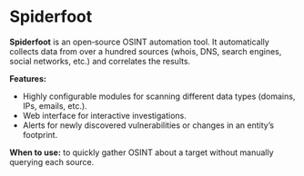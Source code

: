 # Spiderfoot

**Spiderfoot** is an open‑source OSINT automation tool.  It automatically collects data from over a hundred sources (whois, DNS, search engines, social networks, etc.) and correlates the results.

**Features:**

- Highly configurable modules for scanning different data types (domains, IPs, emails, etc.).  
- Web interface for interactive investigations.  
- Alerts for newly discovered vulnerabilities or changes in an entity’s footprint.  

**When to use:** to quickly gather OSINT about a target without manually querying each source.
